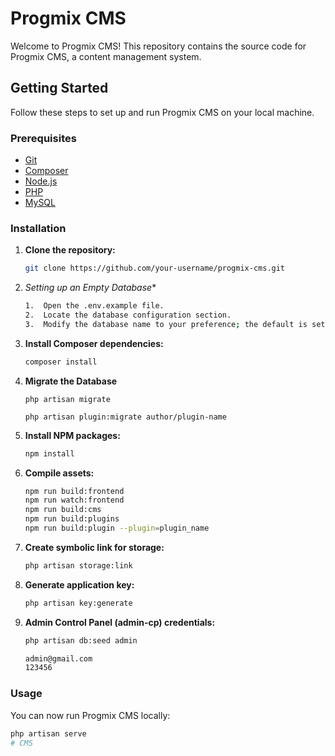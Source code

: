 # Progmix CMS

Welcome to Progmix CMS! This repository contains the source code for Progmix CMS, a content management system.

## Getting Started

Follow these steps to set up and run Progmix CMS on your local machine.

### Prerequisites

- [Git](https://git-scm.com/)
- [Composer](https://getcomposer.org/)
- [Node.js](https://nodejs.org/)
- [PHP](https://www.php.net/)
- [MySQL](https://www.mysql.com/)

### Installation

1. **Clone the repository:**

    ```bash
    git clone https://github.com/your-username/progmix-cms.git
    ```

2. *Setting up an Empty Database**
   ```bash
   1.  Open the .env.example file.
   2.  Locate the database configuration section.
   3.  Modify the database name to your preference; the default is set to "laravel."
   ```


3. **Install Composer dependencies:**

    ```bash
    composer install
    ```
4. **Migrate the Database**
    ```
    php artisan migrate
    ```
     ```
    php artisan plugin:migrate author/plugin-name
    ```
5. **Install NPM packages:**

    ```bash
    npm install
    ```

6. **Compile assets:**

    ```bash
    npm run build:frontend
    npm run watch:frontend
    npm run build:cms
    npm run build:plugins
    npm run build:plugin --plugin=plugin_name
    ```

7. **Create symbolic link for storage:**

    ```bash
    php artisan storage:link
    ```

8. **Generate application key:**

    ```bash
    php artisan key:generate
    ```

9.  **Admin Control Panel (admin-cp) credentials:**

    ```bash
    php artisan db:seed admin      

    admin@gmail.com
    123456
    ```
    

### Usage

You can now run Progmix CMS locally:

```bash
php artisan serve
# CMS
